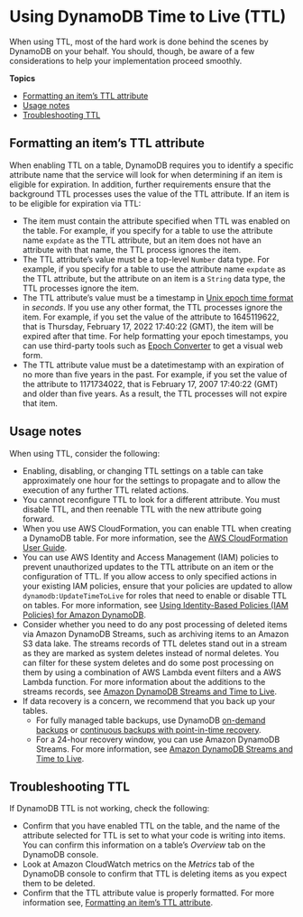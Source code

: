 # Using DynamoDB Time to Live \(TTL\)<a name="time-to-live-ttl-before-you-start"></a>

 When using TTL, most of the hard work is done behind the scenes by DynamoDB on your behalf\. You should, though, be aware of a few considerations to help your implementation proceed smoothly\.

**Topics**
+ [Formatting an item’s TTL attribute](#time-to-live-ttl-before-you-start-formatting)
+ [Usage notes](#time-to-live-ttl-before-you-start-notes)
+ [Troubleshooting TTL](#time-to-live-ttl-before-you-start-troubleshooting)

## Formatting an item’s TTL attribute<a name="time-to-live-ttl-before-you-start-formatting"></a>

When enabling TTL on a table, DynamoDB requires you to identify a specific attribute name that the service will look for when determining if an item is eligible for expiration\. In addition, further requirements ensure that the background TTL processes uses the value of the TTL attribute\. If an item is to be eligible for expiration via TTL:
+ The item must contain the attribute specified when TTL was enabled on the table\. For example, if you specify for a table to use the attribute name `expdate` as the TTL attribute, but an item does not have an attribute with that name, the TTL process ignores the item\.
+ The TTL attribute’s value must be a top\-level `Number` data type\. For example, if you specify for a table to use the attribute name `expdate` as the TTL attribute, but the attribute on an item is a `String` data type, the TTL processes ignore the item\.
+ The TTL attribute’s value must be a timestamp in [Unix epoch time format](https://en.wikipedia.org/wiki/Unix_time) in *seconds*\. If you use any other format, the TTL processes ignore the item\. For example, if you set the value of the attribute to 1645119622, that is Thursday, February 17, 2022 17:40:22 \(GMT\), the item will be expired after that time\. For help formatting your epoch timestamps, you can use third\-party tools such as [Epoch Converter](https://epochconverter.com/) to get a visual web form\.
+ The TTL attribute value must be a datetimestamp with an expiration of no more than five years in the past\. For example, if you set the value of the attribute to 1171734022, that is February 17, 2007 17:40:22 \(GMT\) and older than five years\. As a result, the TTL processes will not expire that item\.

## Usage notes<a name="time-to-live-ttl-before-you-start-notes"></a>

When using TTL, consider the following:
+ Enabling, disabling, or changing TTL settings on a table can take approximately one hour for the settings to propagate and to allow the execution of any further TTL related actions\.
+ You cannot reconfigure TTL to look for a different attribute\. You must disable TTL, and then reenable TTL with the new attribute going forward\.
+ When you use AWS CloudFormation, you can enable TTL when creating a DynamoDB table\. For more information, see the [AWS CloudFormation User Guide](https://docs.aws.amazon.com/AWSCloudFormation/latest/UserGuide/aws-resource-dynamodb-table.html)\.
+ You can use AWS Identity and Access Management \(IAM\) policies to prevent unauthorized updates to the TTL attribute on an item or the configuration of TTL\. If you allow access to only specified actions in your existing IAM policies, ensure that your policies are updated to allow `dynamodb:UpdateTimeToLive` for roles that need to enable or disable TTL on tables\. For more information, see [Using Identity\-Based Policies \(IAM Policies\) for Amazon DynamoDB](https://docs.aws.amazon.com/amazondynamodb/latest/developerguide/using-identity-based-policies.html)\.
+ Consider whether you need to do any post processing of deleted items via Amazon DynamoDB Streams, such as archiving items to an Amazon S3 data lake\. The streams records of TTL deletes stand out in a stream as they are marked as system deletes instead of normal deletes\. You can filter for these system deletes and do some post processing on them by using a combination of AWS Lambda event filters and a AWS Lambda function\. For more information about the additions to the streams records, see [Amazon DynamoDB Streams and Time to Live](https://docs.aws.amazon.com/amazondynamodb/latest/developerguide/time-to-live-ttl-streams.html)\.
+ If data recovery is a concern, we recommend that you back up your tables\.
  + For fully managed table backups, use DynamoDB [on\-demand backups](https://docs.aws.amazon.com/amazondynamodb/latest/developerguide/BackupRestore.html) or [continuous backups with point\-in\-time recovery](https://docs.aws.amazon.com/amazondynamodb/latest/developerguide/PointInTimeRecovery.html)\.
  + For a 24\-hour recovery window, you can use Amazon DynamoDB Streams\. For more information, see [Amazon DynamoDB Streams and Time to Live](https://docs.aws.amazon.com/amazondynamodb/latest/developerguide/time-to-live-ttl-streams.html)\.

## Troubleshooting TTL<a name="time-to-live-ttl-before-you-start-troubleshooting"></a>

If DynamoDB TTL is not working, check the following:
+ Confirm that you have enabled TTL on the table, and the name of the attribute selected for TTL is set to what your code is writing into items\. You can confirm this information on a table’s *Overview* tab on the DynamoDB console\.
+ Look at Amazon CloudWatch metrics on the *Metrics* tab of the DynamoDB console to confirm that TTL is deleting items as you expect them to be deleted\.
+ Confirm that the TTL attribute value is properly formatted\. For more information see, [Formatting an item’s TTL attribute](#time-to-live-ttl-before-you-start-formatting)\.